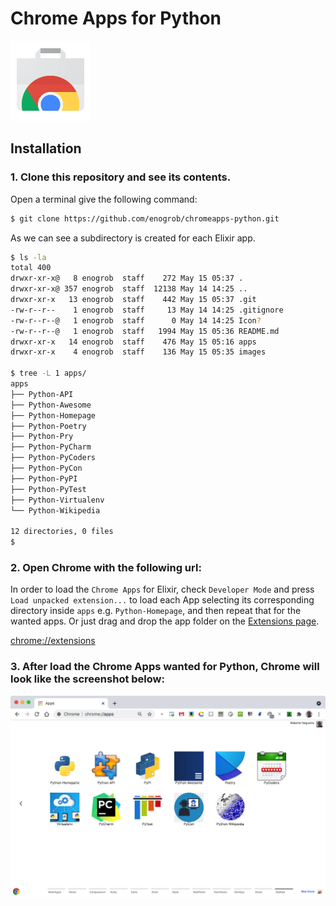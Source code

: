 # Chrome Apps for Python

![Chrome Apps logo](images/chrome_apps.png)

## Installation

### 1. Clone this repository and see its contents.
Open a terminal give the following command:

```bash
$ git clone https://github.com/enogrob/chromeapps-python.git
```

As we can see a subdirectory is created for each Elixir app.

```bash
$ ls -la
total 400
drwxr-xr-x@   8 enogrob  staff    272 May 15 05:37 .
drwxr-xr-x@ 357 enogrob  staff  12138 May 14 14:25 ..
drwxr-xr-x   13 enogrob  staff    442 May 15 05:37 .git
-rw-r--r--    1 enogrob  staff     13 May 14 14:25 .gitignore
-rw-r--r--@   1 enogrob  staff      0 May 14 14:25 Icon?
-rw-r--r--@   1 enogrob  staff   1994 May 15 05:36 README.md
drwxr-xr-x   14 enogrob  staff    476 May 15 05:16 apps
drwxr-xr-x    4 enogrob  staff    136 May 15 05:35 images

$ tree -L 1 apps/
apps
├── Python-API
├── Python-Awesome
├── Python-Homepage
├── Python-Poetry
├── Python-Pry
├── Python-PyCharm
├── Python-PyCoders
├── Python-PyCon
├── Python-PyPI
├── Python-PyTest
├── Python-Virtualenv
└── Python-Wikipedia

12 directories, 0 files
$
```

### 2. Open Chrome with the following url:
In order to load the `Chrome Apps` for Elixir, check `Developer Mode` and press `Load unpacked extension...` to load each App selecting its corresponding directory inside `apps` e.g. `Python-Homepage`, and then repeat that for the wanted apps. Or just drag and drop the app folder on the [Extensions page](chrome://extensions).

[chrome://extensions](chrome://extensions)

### 3. After load the Chrome Apps wanted for Python, Chrome will look like the screenshot below:

![Chrome screenshot](images/chrome_screenshot1.png)